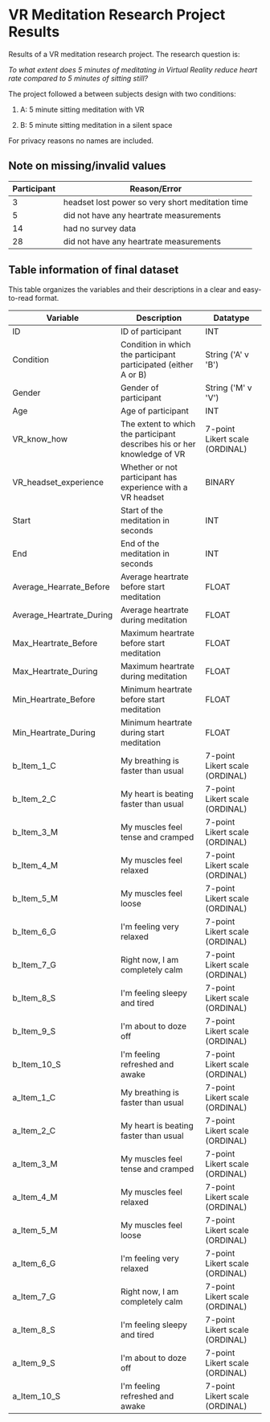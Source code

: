 # VR Meditation Research Project Results

Results of a VR meditation research project. The research question is:

*To what extent does 5 minutes of meditating in Virtual Reality reduce heart rate compared to 5 minutes of sitting still?*

The project followed a between subjects design with two conditions:

1. A: 5 minute sitting meditation with VR

2. B: 5 minute sitting meditation in a silent space

For privacy reasons no names are included.

## Note on missing/invalid values

| Participant | Reason/Error                                     |
| ----------- | ------------------------------------------------ |
| 3           | headset lost power so very short meditation time |
| 5           | did not have any heartrate measurements          |
| 14          | had no survey data                               |
| 28          | did not have any heartrate measurements          |

## Table information of final dataset

This table organizes the variables and their descriptions in a clear and easy-to-read format.

| Variable                 | Description                                                              | Datatype                       |
| ------------------------ | ------------------------------------------------------------------------ | ------------------------------ |
| ID                       | ID of participant                                                        | INT                            |
| Condition                | Condition in which the participant participated (either A or B)          | String ('A' v 'B')             |
| Gender                   | Gender of participant                                                    | String ('M' v 'V')             |
| Age                      | Age of participant                                                       | INT                            |
| VR_know_how              | The extent to which the participant describes his or her knowledge of VR | 7-point Likert scale (ORDINAL) |
| VR_headset_experience    | Whether or not participant has experience with a VR headset              | BINARY                         |
| Start                    | Start of the meditation in seconds                                       | INT                            |
| End                      | End of the meditation in seconds                                         | INT                            |
| Average_Hearrate_Before  | Average heartrate before start meditation                                | FLOAT                          |
| Average_Heartrate_During | Average heartrate during meditation                                      | FLOAT                          |
| Max_Heartrate_Before     | Maximum heartrate before start meditation                                | FLOAT                          |
| Max_Heartrate_During     | Maximum heartrate during meditation                                      | FLOAT                          |
| Min_Heartrate_Before     | Minimum heartrate before start meditation                                | FLOAT                          |
| Min_Heartrate_During     | Minimum heartrate during start meditation                                | FLOAT                          |
| b_Item_1_C               | My breathing is faster than usual                                        | 7-point Likert scale (ORDINAL) |
| b_Item_2_C               | My heart is beating faster than usual                                    | 7-point Likert scale (ORDINAL) |
| b_Item_3_M               | My muscles feel tense and cramped                                        | 7-point Likert scale (ORDINAL) |
| b_Item_4_M               | My muscles feel relaxed                                                  | 7-point Likert scale (ORDINAL) |
| b_Item_5_M               | My muscles feel loose                                                    | 7-point Likert scale (ORDINAL) |
| b_Item_6_G               | I'm feeling very relaxed                                                 | 7-point Likert scale (ORDINAL) |
| b_Item_7_G               | Right now, I am completely calm                                          | 7-point Likert scale (ORDINAL) |
| b_Item_8_S               | I'm feeling sleepy and tired                                             | 7-point Likert scale (ORDINAL) |
| b_Item_9_S               | I'm about to doze off                                                    | 7-point Likert scale (ORDINAL) |
| b_Item_10_S              | I'm feeling refreshed and awake                                          | 7-point Likert scale (ORDINAL) |
| a_Item_1_C               | My breathing is faster than usual                                        | 7-point Likert scale (ORDINAL) |
| a_Item_2_C               | My heart is beating faster than usual                                    | 7-point Likert scale (ORDINAL) |
| a_Item_3_M               | My muscles feel tense and cramped                                        | 7-point Likert scale (ORDINAL) |
| a_Item_4_M               | My muscles feel relaxed                                                  | 7-point Likert scale (ORDINAL) |
| a_Item_5_M               | My muscles feel loose                                                    | 7-point Likert scale (ORDINAL) |
| a_Item_6_G               | I'm feeling very relaxed                                                 | 7-point Likert scale (ORDINAL) |
| a_Item_7_G               | Right now, I am completely calm                                          | 7-point Likert scale (ORDINAL) |
| a_Item_8_S               | I'm feeling sleepy and tired                                             | 7-point Likert scale (ORDINAL) |
| a_Item_9_S               | I'm about to doze off                                                    | 7-point Likert scale (ORDINAL) |
| a_Item_10_S              | I'm feeling refreshed and awake                                          | 7-point Likert scale (ORDINAL) |
